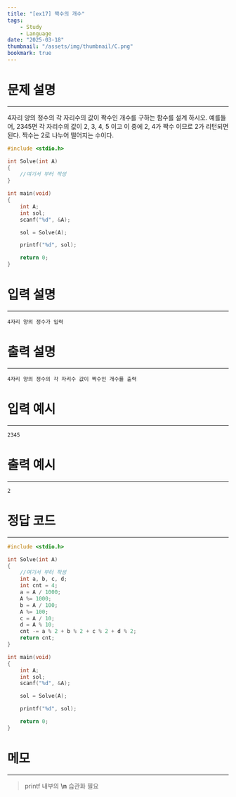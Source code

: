 ```yaml
---
title: "[ex17] 짝수의 개수"
tags:
    - Study
    - Language
date: "2025-03-18"
thumbnail: "/assets/img/thumbnail/C.png"
bookmark: true
---
```

# 문제 설명
---
4자리 양의 정수의 각 자리수의 값이 짝수인 개수를 구하는 함수를 설계 하시오.
예를들어, 2345면 각 자리수의 값이 2, 3, 4, 5 이고 이 중에 2, 4가 짝수 이므로 2가 리턴되면 된다.
짝수는 2로 나누어 떨어지는 수이다.

```c
#include <stdio.h>

int Solve(int A) 
{
	//여기서 부터 작성
}

int main(void)
{
	int A;
	int sol;
	scanf("%d", &A);

	sol = Solve(A);

	printf("%d", sol);

	return 0;
}
```

# 입력 설명
---

```
4자리 양의 정수가 입력
```

# 출력 설명
---

```
4자리 양의 정수의 각 자리수 값이 짝수인 개수를 출력
```

# 입력 예시
---

```
2345
```

# 출력 예시
---

```
2
```

# 정답 코드
---

```c
#include <stdio.h>

int Solve(int A) 
{
	//여기서 부터 작성
	int a, b, c, d;
	int cnt = 4;
	a = A / 1000;
	A %= 1000;
	b = A / 100;
	A %= 100;
	c = A / 10;
	d = A % 10;
	cnt -= a % 2 + b % 2 + c % 2 + d % 2;
	return cnt;
}

int main(void)
{
	int A;
	int sol;
	scanf("%d", &A);

	sol = Solve(A);

	printf("%d", sol);

	return 0;
}
```

# 메모
---
> printf 내부의 **\n** 습관화 필요